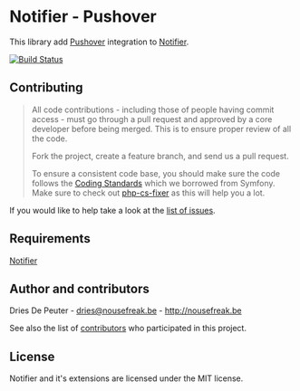 Notifier - Pushover
===================

This library add [Pushover](https://pushover.net/) integration to [Notifier](https://github.com/Notifier/Notifier).

[![Build Status](https://secure.travis-ci.org/Notifier/Pushover.png)](https://travis-ci.org/Notifier/Pushover)

## Contributing

> All code contributions - including those of people having commit access - must
> go through a pull request and approved by a core developer before being
> merged. This is to ensure proper review of all the code.
>
> Fork the project, create a feature branch, and send us a pull request.
>
> To ensure a consistent code base, you should make sure the code follows
> the [Coding Standards](http://symfony.com/doc/2.0/contributing/code/standards.html)
> which we borrowed from Symfony.
> Make sure to check out [php-cs-fixer](https://github.com/fabpot/PHP-CS-Fixer) as this will help you a lot.

If you would like to help take a look at the [list of issues](http://github.com/Notifier/Pushover/issues).

## Requirements

[Notifier](https://github.com/Notifier/Notifier)

## Author and contributors

Dries De Peuter - <dries@nousefreak.be> - <http://nousefreak.be>

See also the list of [contributors](https://github.com/Notifier/Pushover/contributors) who participated in this project.

## License

Notifier and it's extensions are licensed under the MIT license.
